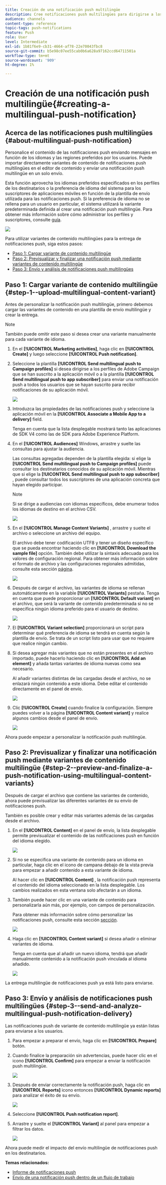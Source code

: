 ```yaml
---
title: Creación de una notificación push multilingüe
description: Cree notificaciones push multilingües para dirigirse a los usuarios en sus idiomas y regiones preferidos.
audience: channels
content-type: reference
topic-tags: push-notifications
feature: Push
role: User
level: Intermediate
exl-id: 1b81f6e9-cb31-4664-af78-22e70043fbc8
source-git-commit: b5e98c07ee55cab0b6a628a97162ccd64711501a
workflow-type: tm+mt
source-wordcount: '909'
ht-degree: 1%

---
```


# Creación de una notificación push multilingüe{#creating-a-multilingual-push-notification}

## Acerca de las notificaciones push multilingües {#about-multilingual-push-notification}

Personalice el contenido de las notificaciones push enviando mensajes en función de los idiomas y las regiones preferidos por los usuarios. Puede importar directamente variantes de contenido de notificaciones push multilingües en el editor de contenido y enviar una notificación push multilingüe en un solo envío.

Esta función aprovecha los idiomas preferidos especificados en los perfiles de los destinatarios o la preferencia de idioma del sistema para los suscriptores de aplicaciones móviles en función de la plantilla de envío utilizada para las notificaciones push. Si la preferencia de idioma no se rellena para un usuario en particular, el sistema utilizará la variante predeterminada definida al crear una notificación push multilingüe. Para obtener más información sobre cómo administrar los perfiles y suscriptores, consulte [guía](../../audiences/using/get-started-profiles-and-audiences.md).

![](assets/multivariant_push_1.png)

Para utilizar variantes de contenido multilingües para la entrega de notificaciones push, siga estos pasos:

* [Paso 1: Cargar variante de contenido multilingüe](#step-1--upload-multilingual-content-variant)
* [Paso 2: Previsualizar y finalizar una notificación push mediante variantes de contenido multilingüe](#step-2--preview-and-finalize-a-push-notification-using-multilingual-content-variants)
* [Paso 3: Envío y análisis de notificaciones push multilingües](#step-3--send-and-analyze-multilingual-push-notification-delivery)

## Paso 1: Cargar variante de contenido multilingüe {#step-1--upload-multilingual-content-variant}

Antes de personalizar la notificación push multilingüe, primero debemos cargar las variantes de contenido en una plantilla de envío multilingüe y crear la entrega.

>[!NOTE]
>
>También puede omitir este paso si desea crear una variante manualmente para cada variante de idioma.

1. En el **[!UICONTROL Marketing activities]**, haga clic en **[!UICONTROL Create]** y luego seleccione **[!UICONTROL Push notification]**.
1. Seleccione la plantilla **[!UICONTROL Send multilingual push to Campaign profiles]** si desea dirigirse a los perfiles de Adobe Campaign que se han suscrito a la aplicación móvil o a la plantilla **[!UICONTROL Send multilingual push to app subscriber]** para enviar una notificación push a todos los usuarios que se hayan suscrito para recibir notificaciones de su aplicación móvil.

   ![](assets/multivariant_push_2.png)

1. Introduzca las propiedades de las notificaciones push y seleccione la aplicación móvil en la **[!UICONTROL Associate a Mobile App to a delivery]** field.

   Tenga en cuenta que la lista desplegable mostrará tanto las aplicaciones de SDK V4 como las de SDK para Adobe Experience Platform.

1. En el **[!UICONTROL Audiences]** Windows, arrastre y suelte las consultas para ajustar la audiencia.

   Las consultas agregadas dependen de la plantilla elegida: si elige la **[!UICONTROL Send multilingual push to Campaign profiles]** puede consultar los destinatarios conocidos de su aplicación móvil. Mientras que si elige la **[!UICONTROL Send multilingual push to app subscriber]** , puede consultar todos los suscriptores de una aplicación concreta que hayan elegido participar.
   >[!NOTE]
   >
   >Si se dirige a audiencias con idiomas específicos, debe enumerar todos los idiomas de destino en el archivo CSV.

   ![](assets/push_notif_audience.png)

1. En el **[!UICONTROL Manage Content Variants]** , arrastre y suelte el archivo o seleccione un archivo del equipo.

   El archivo debe tener codificación UTF8 y tener un diseño específico que se pueda encontrar haciendo clic en **[!UICONTROL Download the sample file]** opción. También debe utilizar la sintaxis adecuada para los valores de configuración regional. Para obtener más información sobre el formato de archivo y las configuraciones regionales admitidas, consulte esta sección [página](../../channels/using/generating-csv-multilingual-push.md).

   ![](assets/multivariant_push_4.png)

1. Después de cargar el archivo, las variantes de idioma se rellenan automáticamente en la variable **[!UICONTROL Variants]** pestaña. Tenga en cuenta que puede proporcionar un **[!UICONTROL Default variant]** en el archivo, que será la variante de contenido predeterminada si no se especifica ningún idioma preferido para el usuario de destino.

   ![](assets/multivariant_push_5.png)

1. El **[!UICONTROL Variant selection]** proporcionará un script para determinar qué preferencia de idioma se tendrá en cuenta según la plantilla de envío. Se trata de un script listo para usar que no requiere que realice ningún cambio.
1. Si desea agregar más variantes que no están presentes en el archivo importado, puede hacerlo haciendo clic en **[!UICONTROL Add an element]** y añada tantas variantes de idioma nuevas como sea necesario.

   Al añadir variantes distintas de las cargadas desde el archivo, no se enlazará ningún contenido a este idioma. Debe editar el contenido directamente en el panel de envío.

   ![](assets/multivariant_push_6.png)

1. Clic **[!UICONTROL Create]** cuando finalice la configuración. Siempre puedes volver a la página **[!UICONTROL Content variant]** y realice algunos cambios desde el panel de envío.

   ![](assets/multivariant_push_8.png)

Ahora puede empezar a personalizar la notificación push multilingüe.

## Paso 2: Previsualizar y finalizar una notificación push mediante variantes de contenido multilingüe {#step-2--preview-and-finalize-a-push-notification-using-multilingual-content-variants}

Después de cargar el archivo que contiene las variantes de contenido, ahora puede previsualizar las diferentes variantes de su envío de notificaciones push.

También es posible crear y editar más variantes además de las cargadas desde el archivo.

1. En el **[!UICONTROL Content]** en el panel de envío, la lista desplegable permite previsualizar el contenido de las notificaciones push en función del idioma elegido.

   ![](assets/multivariant_push_7.png)

1. Si no se especifica una variante de contenido para un idioma en particular, haga clic en el icono de campana debajo de la vista previa para empezar a añadir contenido a esta variante de idioma.

   Al hacer clic en **[!UICONTROL Content]** , la notificación push representa el contenido del idioma seleccionado en la lista desplegable. Los cambios realizados en esta ventana solo afectarán a un idioma.

1. También puede hacer clic en una variante de contenido para personalizarla aún más, por ejemplo, con campos de personalización.

   Para obtener más información sobre cómo personalizar las notificaciones push, consulte esta sección [sección](../../channels/using/customizing-a-push-notification.md).

   ![](assets/multivariant_push_9.png)

1. Haga clic en **[!UICONTROL Content variant]** si desea añadir o eliminar variantes de idioma.

   Tenga en cuenta que al añadir un nuevo idioma, tendrá que añadir manualmente contenido a la notificación push vinculada al idioma añadido.

   ![](assets/multivariant_push_10.png)

La entrega multilingüe de notificaciones push ya está listo para enviarse.

## Paso 3: Envío y análisis de notificaciones push multilingües {#step-3--send-and-analyze-multilingual-push-notification-delivery}

Las notificaciones push de variante de contenido multilingüe ya están listas para enviarse a los usuarios.

1. Para empezar a preparar el envío, haga clic en **[!UICONTROL Prepare]** botón.
1. Cuando finalice la preparación sin advertencias, puede hacer clic en el icono **[!UICONTROL Confirm]** para empezar a enviar la notificación push multilingüe.

   ![](assets/multivariant_push_12.png)

1. Después de enviar correctamente la notificación push, haga clic en **[!UICONTROL Reports]** icono entonces **[!UICONTROL Dynamic reports]** para analizar el éxito de su envío.

   ![](assets/multivariant_push_13.png)

1. Seleccione **[!UICONTROL Push notification report]**.
1. Arrastre y suelte el **[!UICONTROL Variant]** al panel para empezar a filtrar los datos.

   ![](assets/multivariant_push_11.png)

Ahora puede medir el impacto del envío multilingüe de notificaciones push en los destinatarios.

**Temas relacionados:**

* [Informe de notificaciones push](../../reporting/using/push-notification-report.md)
* [Envío de una notificación push dentro de un flujo de trabajo](../../automating/using/push-notification-delivery.md)
